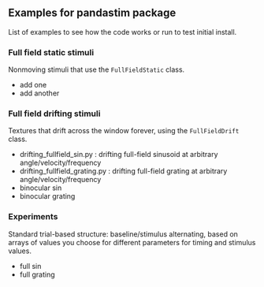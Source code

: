 ## Examples for pandastim package
List of examples to see how the code works or run to test initial install.

### Full field static stimuli
Nonmoving stimuli that use the `FullFieldStatic` class.
- add one
- add another

### Full field drifting stimuli
Textures that drift across the window forever, using the `FullFieldDrift` class.
- drifting_fullfield_sin.py : drifting full-field sinusoid at arbitrary angle/velocity/frequency
- drifting_fullfield_grating.py : drifting full-field grating at arbitrary angle/velocity/frequency
- binocular sin
- binocular grating

### Experiments
Standard trial-based structure: baseline/stimulus alternating, based on arrays of values you choose for different parameters for timing and stimulus values.
- full sin
- full grating
